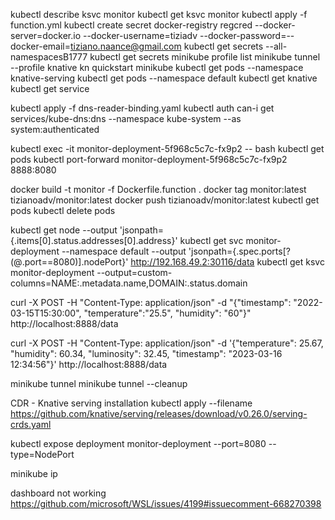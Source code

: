 kubectl describe ksvc monitor
kubectl get ksvc monitor
kubectl apply -f function.yml
kubectl create secret docker-registry regcred --docker-server=docker.io --docker-username=tiziadv --docker-password=--docker-email=tiziano.naance@gmail.com
kubectl get secrets --all-namespacesB1777
kubectl get secrets
minikube profile list
minikube tunnel --profile knative
kn quickstart minikube
kubectl get pods --namespace knative-serving
kubectl get pods --namespace default
kubectl get knative
kubectl get service

kubectl apply -f dns-reader-binding.yaml
kubectl auth can-i get services/kube-dns:dns --namespace kube-system --as system:authenticated

kubectl exec -it monitor-deployment-5f968c5c7c-fx9p2 -- bash
kubectl get pods
kubectl port-forward monitor-deployment-5f968c5c7c-fx9p2 8888:8080


docker build -t monitor -f Dockerfile.function .
docker tag monitor:latest tizianoadv/monitor:latest
docker push tizianoadv/monitor:latest
kubectl get pods
kubectl delete pods

kubectl get node --output 'jsonpath={.items[0].status.addresses[0].address}'
kubectl get svc monitor-deployment --namespace default --output 'jsonpath={.spec.ports[?(@.port==8080)].nodePort}'
http://192.168.49.2:30116/data
kubectl get ksvc monitor-deployment --output=custom-columns=NAME:.metadata.name,DOMAIN:.status.domain

curl -X POST -H "Content-Type: application/json" -d "{\"timestamp\": \"2022-03-15T15:30:00\", \"temperature\":\"25.5\", \"humidity\": \"60\"}" http://localhost:8888/data

curl -X POST -H "Content-Type: application/json" -d '{"temperature": 25.67, "humidity": 60.34, "luminosity": 32.45, "timestamp": "2023-03-16 12:34:56"}' http://localhost:8888/data

minikube tunnel
minikube tunnel --cleanup

CDR - Knative serving installation
kubectl apply --filename https://github.com/knative/serving/releases/download/v0.26.0/serving-crds.yaml

kubectl expose deployment monitor-deployment --port=8080 --type=NodePort


minikube ip

dashboard not working 
https://github.com/microsoft/WSL/issues/4199#issuecomment-668270398
